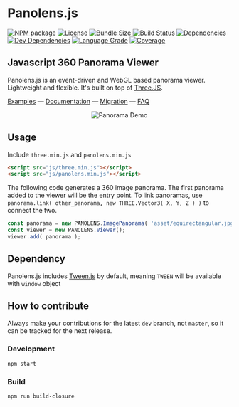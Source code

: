 # Panolens.js

[![NPM package][npm]][npm-url]
[![License][license]][license-url]
[![Bundle Size][bundle-size]][bundle-size-url]
[![Build Status][build-status]][build-status-url]
[![Dependencies][dependencies]][dependencies-url]
[![Dev Dependencies][dev-dependencies]][dev-dependencies-url]
[![Language Grade][lgtm]][lgtm-url]
[![Coverage][coverage]][coverage-url]

## Javascript 360 Panorama Viewer

Panolens.js is an event-driven and WebGL based panorama viewer. Lightweight and flexible. It's built on top of [Three.JS](https://github.com/mrdoob/three.js).

[Examples](https://pchen66.github.io/Panolens/#Example) &mdash;
[Documentation](https://pchen66.github.io/panolens.js) &mdash;
[Migration](https://github.com/pchen66/panolens.js/wiki/MigrationGuide) &mdash;
[FAQ](https://github.com/pchen66/panolens.js/wiki/Frequently-Asked-Questions)

<p align="center">
  <img alt= "Panorama Demo" style="object-fit:cover" src="https://github.com/pchen66/pchen66.github.io/blob/master/Panolens/images/panolens.gif?raw=true">
</p>

## Usage

Include `three.min.js` and `panolens.min.js`

```html
<script src="js/three.min.js"></script>
<script src="js/panolens.min.js"></script>
```
The following code generates a 360 image panorama. The first panorama added to the viewer will be the entry point. To link panoramas, use `panorama.link( other_panorama, new THREE.Vector3( X, Y, Z ) )` to connect the two.
```javascript
const panorama = new PANOLENS.ImagePanorama( 'asset/equirectangular.jpg' );
const viewer = new PANOLENS.Viewer();
viewer.add( panorama );
```
 
## Dependency

Panolens.js includes [Tween.js](https://github.com/tweenjs/tween.js/) by default, meaning `TWEEN` will be available with `window` object

## How to contribute

Always make your contributions for the latest `dev` branch, not `master`, so it can be tracked for the next release. 

### **Development**
```
npm start
```

### **Build**
```
npm run build-closure
```

[npm]: https://img.shields.io/npm/v/panolens.svg
[npm-url]:https://www.npmjs.com/package/panolens
[license]: https://img.shields.io/github/license/pchen66/panolens.js.svg
[license-url]: ./LICENSE
[bundle-size]: https://badgen.net/bundlephobia/minzip/panolens
[bundle-size-url]: https://bundlephobia.com/result?p=panolens
[build-status]: https://travis-ci.com/pchen66/panolens.js.svg?branch=dev
[build-status-url]: https://travis-ci.com/pchen66/panolens.js
[dependencies]: https://img.shields.io/david/pchen66/panolens.js.svg
[dependencies-url]: https://david-dm.org/pchen66/panolens.js
[dev-dependencies]: https://img.shields.io/david/dev/pchen66/panolens.js.svg
[dev-dependencies-url]: https://david-dm.org/pchen66/panolens.js?type=dev
[lgtm]: https://img.shields.io/lgtm/grade/javascript/g/pchen66/panolens.js.svg?logo=lgtm&logoWidth=18&label=code%20quality
[lgtm-url]: https://lgtm.com/projects/g/pchen66/panolens.js/context:javascript
[coverage]: https://coveralls.io/repos/github/pchen66/panolens.js/badge.svg?branch=dev
[coverage-url]: https://coveralls.io/github/pchen66/panolens.js?branch=dev
[panolens-support]: https://pics.paypal.com/00/p/NDIyZmRiMGEtMGQyMy00Y2QzLWI1YWQtZmY1OGI1MzRjNDYw/image_2.PNG
[panolens-support-url]: https://www.paypal.me/panolens